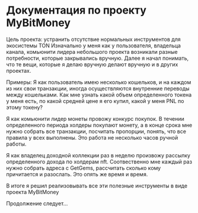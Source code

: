 # Документация по проекту MyBitMoney

Цель проекта: устранить отсутствие нормальных инструментов для экосистемы TON
Изначально у меня как у пользователя, владельца канала, комьюнити лидера небольшого проекта возникали разные потребности, которые закрывались вручную. Далее я начал понимать, что те вещи, которые я делаю вручную делают вручную и в других проектах.

Примеры:
Я как пользователь имею несколько кошельков, и на каждом из них свои транзакции, иногда осуществляются внутренние переводы между кошельками. 
Как мне узнать какой объем определенного токена у меня есть, по какой средней цене я его купил, какой у меня PNL по этому токену?

Я как комьюнити лидер монеты провожу конкурс покупок.
В течении определенного периода холдеры покупают монету, а в конце срока мне нужно собрать все транзакции, посчитать пропорции, понять, что все правила у всех выполнены. Это работа не несколько часов ручной работы.

Я как владелец доходной коллекции раз в неделю произвожу рассылку определенного дохода по холдерам nft.
Соотвественно мне каждый раз нужно собрать адреса с GetGems, рассчитать сколько кому причитается и разослать. Это опять же время и время.

В итоге я решил реализовывать все эти полезные инструменты в виде проекта MyBitMoney

Продолжение следует...
